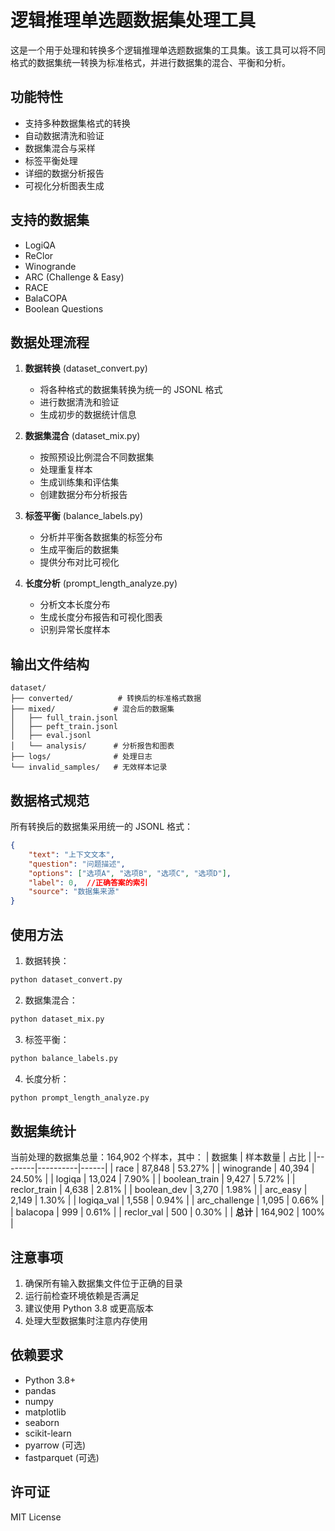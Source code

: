 
# 逻辑推理单选题数据集处理工具

这是一个用于处理和转换多个逻辑推理单选题数据集的工具集。该工具可以将不同格式的数据集统一转换为标准格式，并进行数据集的混合、平衡和分析。

## 功能特性

- 支持多种数据集格式的转换
- 自动数据清洗和验证
- 数据集混合与采样
- 标签平衡处理
- 详细的数据分析报告
- 可视化分析图表生成

## 支持的数据集

- LogiQA
- ReClor
- Winogrande
- ARC (Challenge & Easy)
- RACE
- BalaCOPA
- Boolean Questions

## 数据处理流程

1. **数据转换** (dataset_convert.py)
   - 将各种格式的数据集转换为统一的 JSONL 格式
   - 进行数据清洗和验证
   - 生成初步的数据统计信息

2. **数据集混合** (dataset_mix.py)
   - 按照预设比例混合不同数据集
   - 处理重复样本
   - 生成训练集和评估集
   - 创建数据分布分析报告

3. **标签平衡** (balance_labels.py)
   - 分析并平衡各数据集的标签分布
   - 生成平衡后的数据集
   - 提供分布对比可视化

4. **长度分析** (prompt_length_analyze.py)
   - 分析文本长度分布
   - 生成长度分布报告和可视化图表
   - 识别异常长度样本

## 输出文件结构

```
dataset/
├── converted/          # 转换后的标准格式数据
├── mixed/             # 混合后的数据集
│   ├── full_train.jsonl
│   ├── peft_train.jsonl
│   ├── eval.jsonl
│   └── analysis/      # 分析报告和图表
├── logs/              # 处理日志
└── invalid_samples/   # 无效样本记录
```

## 数据格式规范

所有转换后的数据集采用统一的 JSONL 格式：

```json
{
    "text": "上下文文本",
    "question": "问题描述",
    "options": ["选项A", "选项B", "选项C", "选项D"],
    "label": 0,  //正确答案的索引
    "source": "数据集来源"
}
```

## 使用方法

1. 数据转换：
```bash
python dataset_convert.py
```

2. 数据集混合：
```bash
python dataset_mix.py
```

3. 标签平衡：
```bash
python balance_labels.py
```

4. 长度分析：
```bash
python prompt_length_analyze.py
```

## 数据集统计

当前处理的数据集总量：164,902 个样本，其中：
| 数据集 | 样本数量 | 占比 |
|--------|----------|------|
| race | 87,848 | 53.27% |
| winogrande | 40,394 | 24.50% |
| logiqa | 13,024 | 7.90% |
| boolean_train | 9,427 | 5.72% |
| reclor_train | 4,638 | 2.81% |
| boolean_dev | 3,270 | 1.98% |
| arc_easy | 2,149 | 1.30% |
| logiqa_val | 1,558 | 0.94% |
| arc_challenge | 1,095 | 0.66% |
| balacopa | 999 | 0.61% |
| reclor_val | 500 | 0.30% |
| **总计** | 164,902 | 100% |

## 注意事项

1. 确保所有输入数据集文件位于正确的目录
2. 运行前检查环境依赖是否满足
3. 建议使用 Python 3.8 或更高版本
4. 处理大型数据集时注意内存使用

## 依赖要求

- Python 3.8+
- pandas
- numpy
- matplotlib
- seaborn
- scikit-learn
- pyarrow (可选)
- fastparquet (可选)

## 许可证

MIT License

